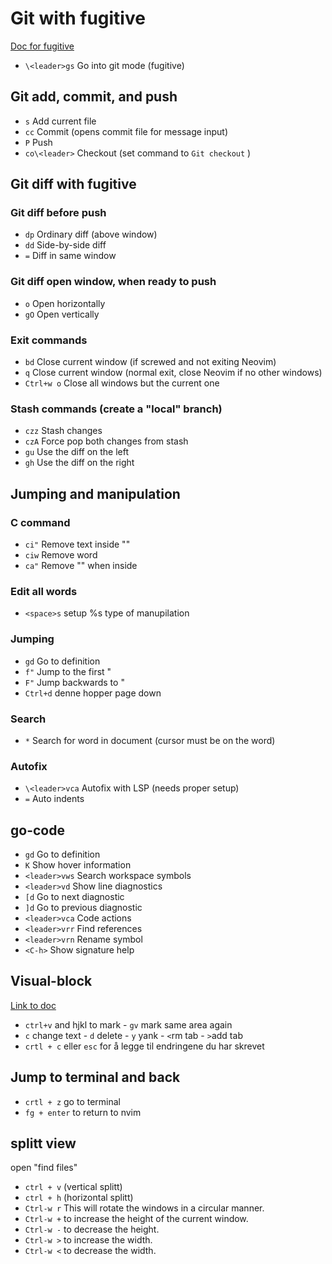  # Git with fugitive

[Doc for fugitive](https//github.com/tpope/vim-fugitive/blob/master/doc/fugitive.txt)

- `\<leader>gs` Go into git mode (fugitive)

## Git add, commit, and push

- `s` Add current file
- `cc` Commit (opens commit file for message input)
- `P` Push
- `co\<leader>` Checkout (set command to `Git checkout` )

## Git diff with fugitive

### Git diff before push

- `dp` Ordinary diff (above window)
- `dd` Side-by-side diff
- `=` Diff in same window

### Git diff open window, when ready to push

- `o` Open horizontally
- `gO` Open vertically

### Exit commands

- `bd` Close current window (if screwed and not exiting Neovim)
- `q` Close current window (normal exit, close Neovim if no other windows)
- `Ctrl+w o` Close all windows but the current one

### Stash commands (create a "local" branch)

- `czz` Stash changes
- `czA` Force pop both changes from stash
- `gu` Use the diff on the left
- `gh` Use the diff on the right

## Jumping and manipulation

### C command

- `ci"` Remove text inside ""
- `ciw` Remove word
- `ca"` Remove "" when inside

### Edit all words

- `<space>s` setup %s type of manupilation

### Jumping

- `gd` Go to definition
- `f"` Jump to the first "
- `F"` Jump backwards to "
- `Ctrl+d` denne hopper page down

### Search

- `*` Search for word in document (cursor must be on the word)

### Autofix

- `\<leader>vca` Autofix with LSP (needs proper setup)
- `=` Auto indents

## go-code

- `gd` Go to definition
- `K` Show hover information
- `<leader>vws` Search workspace symbols
- `<leader>vd` Show line diagnostics
- `[d` Go to next diagnostic
- `]d` Go to previous diagnostic
- `<leader>vca` Code actions
- `<leader>vrr` Find references
- `<leader>vrn` Rename symbol
- `<C-h>` Show signature help

## Visual-block

[Link to doc](https://neovim.io/doc/user/visual.html)

- `ctrl+v` and hjkl to mark - `gv` mark same area again
- `c` change text - `d` delete - `y` yank - `<`rm tab - `>`add tab
- `crtl + c` eller `esc` for å legge til endringene du har skrevet

## Jump to terminal and back

- `crtl + z` go to terminal
- `fg + enter` to return to nvim

## splitt view

open "find files"

- `ctrl + v` (vertical splitt)
- `ctrl + h` (horizontal splitt)
- `Ctrl-w r` This will rotate the windows in a circular manner.
- `Ctrl-w +` to increase the height of the current window.
- `Ctrl-w -` to decrease the height.
- `Ctrl-w >` to increase the width.
- `Ctrl-w <` to decrease the width.


